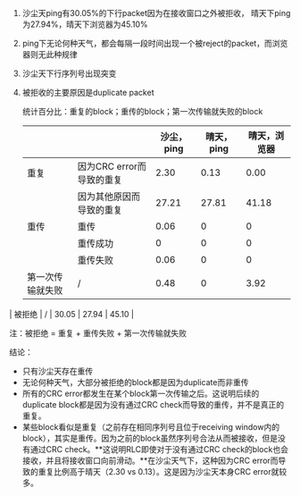 1. 沙尘天ping有30.05%的下行packet因为在接收窗口之外被拒收， 晴天下ping为27.94%，晴天下浏览器为45.10%

2. ping下无论何种天气，都会每隔一段时间出现一个被reject的packet，而浏览器则无此种规律

3. 沙尘天下行序列号出现突变

4. 被拒收的主要原因是duplicate packet

   统计百分比：重复的block；重传的block；第一次传输就失败的block

   |                  |                           | 沙尘，ping | 晴天，ping | 晴天，浏览器 |
   | ---------------- | ------------------------- | ---------- | ---------- | ------------ |
   | 重复             | 因为CRC error而导致的重复 | 2.30       | 0.13       | 0.00         |
   |                  | 因为其他原因而导致的重复  | 27.21      | 27.81      | 41.18        |
   | 重传             | 重传                      | 0.06       | 0          | 0            |
   |                  | 重传成功                  | 0          | 0          | 0            |
   |                  | 重传失败                  | 0.06       | 0          | 0            |
   | 第一次传输就失败 | /                         | 0.48       | 0          | 3.92         |
| 被拒绝           | /                         | 30.05      | 27.94      | 45.10        |
   
注：被拒绝 = 重复 + 重传失败 + 第一次传输就失败
   
   结论：
   
   * 只有沙尘天存在重传
   * 无论何种天气，大部分被拒绝的block都是因为duplicate而非重传
   * 所有的CRC error都发生在某个block第一次传输之后。这说明后续的duplicate block都是因为没有通过CRC check而导致的重传，并不是真正的重复。
   * 某些block看似是重复（之前存在相同序列号且位于receiving window内的block），其实是重传。因为之前的block虽然序列号合法从而被接收，但是没有通过CRC check。**这说明RLC即使对于没有通过CRC check的block也会接收，并且将接收窗口向前滑动。**在沙尘天气下，这种因为CRC error而导致的重复比例高于晴天（2.30 vs 0.13）。这是因为沙尘天本身CRC error就较多。